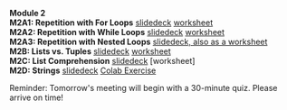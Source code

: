 <b>Module 2</b>  
<b>M2A1: Repetition with For Loops</b> [slidedeck](https://www.dropbox.com/scl/fi/cia8fxkh90jdrtipq35yy/M2A1-Repetition-with-For-Loops.pptx?rlkey=tvkpp0edlslp067ys9krdpwif&dl=0) [worksheet](https://docs.google.com/document/d/1uWVUKiBbIOc2JYD4vdcEZmrzvpIZKw6UiP6uCYEDFbY/edit?usp=sharing)      
<b>M2A2: Repetition with While Loops</b> [slidedeck](https://tinyurl.com/yunjzwyj) [worksheet](https://docs.google.com/document/d/1PqBxlZotjz7M97SrrPSgpVQcnWzTRoFO-f_fJ9jVOCk/edit?tab=t.0#heading=h.d7dsqin0pq0r)  
<b>M2A3: Repetition with Nested Loops</b> [slidedeck, also as a worksheet](https://www.dropbox.com/scl/fi/ut9lqab9viudy2m3msnhn/M2A3-Repetition-with-Nested-Loops.pptx?rlkey=g3cjryzfd6nool4kf2drog2z9&dl=0)     
<b>M2B: Lists vs. Tuples</b> [slidedeck](https://tinyurl.com/2m4ur4r8) [worksheet](https://docs.google.com/document/d/1mKxMZTQ7ynadc5cqnV7-QOFeuHyAx9zNOKKERM6srGk/edit?tab=t.0)  
<b>M2C: List Comprehension</b> [slidedeck](https://www.dropbox.com/scl/fi/ckly5jinlw68mgd2ahtdz/M2C-List-Comprehension.pptx?rlkey=1gndq7h5jxr7nwudz1bf16fok&dl=0) [worksheet]  
<b>M2D: Strings</b> [slidedeck](https://www.dropbox.com/scl/fi/1ont1p4cmjq2r2y6ouiif/M2D-Strings.pptx?rlkey=uae74q8hwcbljulxkly27ojpx&dl=0) [Colab Exercise](https://colab.research.google.com/drive/1ms672JUakU-fWRgZzdQQBXfGQgSOhD4y#scrollTo=vnMOsR7NqbwD)    

Reminder: Tomorrow's meeting will begin with a 30-minute quiz. Please arrive on time!
